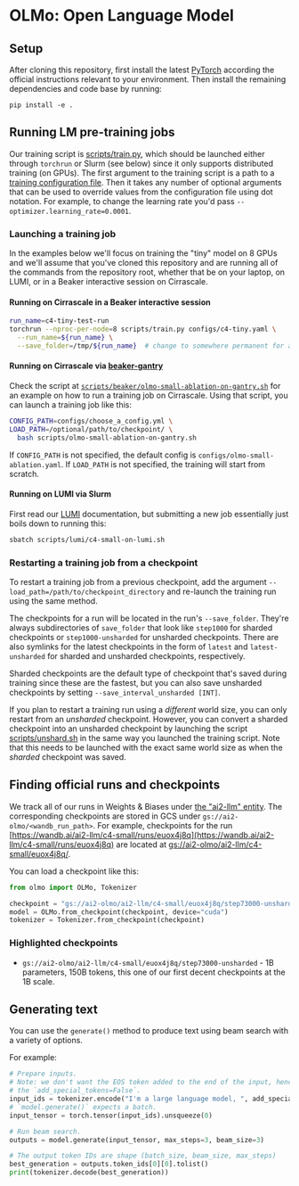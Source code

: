 # OLMo: Open Language Model

## Setup

After cloning this repository, first install the latest [PyTorch](https://pytorch.org) according the official instructions relevant to your environment. Then install the remaining dependencies and code base by running:

```
pip install -e .
```

## Running LM pre-training jobs

Our training script is [scripts/train.py](./scripts/train.py), which should be launched either through `torchrun` or Slurm (see below) since it only supports distributed training (on GPUs).
The first argument to the training script is a path to a [training configuration file](./configs/).
Then it takes any number of optional arguments that can be used to override values from the configuration file using dot notation.
For example, to change the learning rate you'd pass `--optimizer.learning_rate=0.0001`.

### Launching a training job

In the examples below we'll focus on training the "tiny" model on 8 GPUs and we'll assume that you've cloned this repository and are running all of the commands from the repository root,
whether that be on your laptop, on LUMI, or in a Beaker interactive session on Cirrascale.

#### Running on Cirrascale in a Beaker interactive session

```bash
run_name=c4-tiny-test-run
torchrun --nproc-per-node=8 scripts/train.py configs/c4-tiny.yaml \
  --run_name=${run_name} \
  --save_folder=/tmp/${run_name}  # change to somewhere permanent for a real run
```

#### Running on Cirrascale via [beaker-gantry](https://github.com/allenai/beaker-gantry)

Check the script at [`scripts/beaker/olmo-small-ablation-on-gantry.sh`](scripts/beaker/olmo-small-ablation-on-gantry.sh) for an example on how to run a training job on Cirrascale. Using that script, you can launch a training job like this:

```bash
CONFIG_PATH=configs/choose_a_config.yml \
LOAD_PATH=/optional/path/to/checkpoint/ \
  bash scripts/olmo-small-ablation-on-gantry.sh
```

If `CONFIG_PATH` is not specified, the default config is `configs/olmo-small-ablation.yaml`. If `LOAD_PATH` is not specified, the training will start from scratch.

#### Running on LUMI via Slurm

First read our [LUMI](docs/LUMI.md) documentation, but submitting a new job essentially just boils down to running this:

```bash
sbatch scripts/lumi/c4-small-on-lumi.sh
```

### Restarting a training job from a checkpoint

To restart a training job from a previous checkpoint, add the argument `--load_path=/path/to/checkpoint_directory` and re-launch the training run using the same method.

The checkpoints for a run will be located in the run's `--save_folder`. They're always subdirectories of `save_folder` that look like `step1000` for sharded checkpoints or `step1000-unsharded` for unsharded checkpoints.
There are also symlinks for the latest checkpoints in the form of `latest` and `latest-unsharded` for sharded and unsharded checkpoints, respectively.

Sharded checkpoints are the default type of checkpoint that's saved during training since these are the fastest, but you can also save unsharded checkpoints by setting `--save_interval_unsharded [INT]`.

If you plan to restart a training run using a *different* world size, you can only restart from an *unsharded* checkpoint.
However, you can convert a sharded checkpoint into an unsharded checkpoint by launching the script [scripts/unshard.sh](./scripts/unshard.sh) in the same way you launched the training script. Note that this needs to be launched with the exact same world size as when the *sharded* checkpoint was saved.

## Finding official runs and checkpoints

We track all of our runs in Weights & Biases under [the "ai2-llm" entity](https://wandb.ai/ai2-llm).
The corresponding checkpoints are stored in GCS under `gs://ai2-olmo/<wandb_run_path>`.
For example, checkpoints for the run [https://wandb.ai/ai2-llm/c4-small/runs/euox4j8q](https://wandb.ai/ai2-llm/c4-small/runs/euox4j8q) are located at [gs://ai2-olmo/ai2-llm/c4-small/euox4j8q/](https://console.cloud.google.com/storage/browser/ai2-olmo/ai2-llm/c4-small/euox4j8q).

You can load a checkpoint like this:

```python
from olmo import OLMo, Tokenizer

checkpoint = "gs://ai2-olmo/ai2-llm/c4-small/euox4j8q/step73000-unsharded"
model = OLMo.from_checkpoint(checkpoint, device="cuda")
tokenizer = Tokenizer.from_checkpoint(checkpoint)
```

### Highlighted checkpoints

 * `gs://ai2-olmo/ai2-llm/c4-small/euox4j8q/step73000-unsharded` - 1B parameters, 150B tokens, this one of our first decent checkpoints at the 1B scale.

## Generating text

You can use the `generate()` method to produce text using beam search with a variety of options.

For example:

```python
# Prepare inputs.
# Note: we don't want the EOS token added to the end of the input, hence
# the `add_special_tokens=False`.
input_ids = tokenizer.encode("I'm a large language model, ", add_special_tokens=False)
# `model.generate()` expects a batch.
input_tensor = torch.tensor(input_ids).unsqueeze(0)

# Run beam search.
outputs = model.generate(input_tensor, max_steps=3, beam_size=3)

# The output token IDs are shape (batch_size, beam_size, max_steps)
best_generation = outputs.token_ids[0][0].tolist()
print(tokenizer.decode(best_generation))
```
